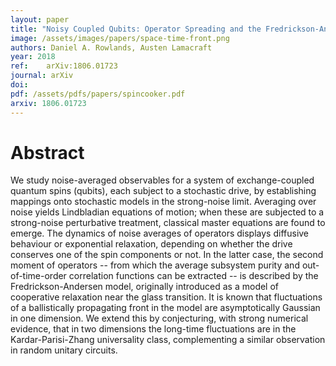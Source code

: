 ```yaml
---
layout: paper
title: "Noisy Coupled Qubits: Operator Spreading and the Fredrickson-Andersen Model"
image: /assets/images/papers/space-time-front.png
authors: Daniel A. Rowlands, Austen Lamacraft
year: 2018
ref: 	arXiv:1806.01723
journal: arXiv
doi:
pdf: /assets/pdfs/papers/spincooker.pdf
arxiv: 1806.01723
---
```


# Abstract


We study noise-averaged observables for a system of exchange-coupled quantum spins (qubits), each subject to a stochastic drive, by establishing mappings onto stochastic models in the strong-noise limit. Averaging over noise yields Lindbladian equations of motion; when these are subjected to a strong-noise perturbative treatment, classical master equations are found to emerge. The dynamics of noise averages of operators displays diffusive behaviour or exponential relaxation, depending on whether the drive conserves one of the spin components or not. In the latter case, the second moment of operators -- from which the average subsystem purity and out-of-time-order correlation functions can be extracted -- is described by the Fredrickson-Andersen model, originally introduced as a model of cooperative relaxation near the glass transition. It is known that fluctuations of a ballistically propagating front in the model are asymptotically Gaussian in one dimension. We extend this by conjecturing, with strong numerical evidence, that in two dimensions the long-time fluctuations are in the Kardar-Parisi-Zhang universality class, complementing a similar observation in random unitary circuits.

